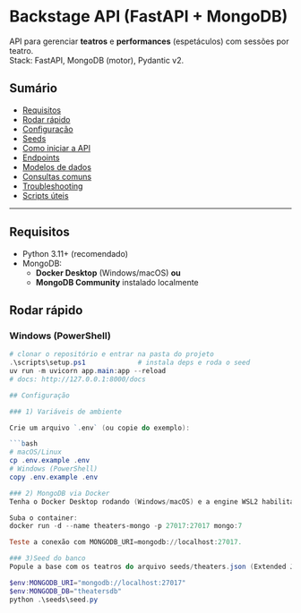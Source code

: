 # Backstage API (FastAPI + MongoDB)

API para gerenciar **teatros** e **performances** (espetáculos) com sessões por teatro.  
Stack: FastAPI, MongoDB (motor), Pydantic v2.

## Sumário
- [Requisitos](#requisitos)
- [Rodar rápido](#rodar-rápido)
- [Configuração](#configuração)
- [Seeds](#seeds)
- [Como iniciar a API](#como-iniciar-a-api)
- [Endpoints](#endpoints)
- [Modelos de dados](#modelos-de-dados)
- [Consultas comuns](#consultas-comuns)
- [Troubleshooting](#troubleshooting)
- [Scripts úteis](#scripts-úteis)

---

## Requisitos
- Python 3.11+ (recomendado)
- MongoDB:
  - **Docker Desktop** (Windows/macOS) **ou**
  - **MongoDB Community** instalado localmente

## Rodar rápido

### Windows (PowerShell)
```powershell
# clonar o repositório e entrar na pasta do projeto
.\scripts\setup.ps1             # instala deps e roda o seed
uv run -m uvicorn app.main:app --reload
# docs: http://127.0.0.1:8000/docs

## Configuração

### 1) Variáveis de ambiente

Crie um arquivo `.env` (ou copie do exemplo):

```bash
# macOS/Linux
cp .env.example .env
# Windows (PowerShell)
copy .env.example .env

### 2) MongoDB via Docker
Tenha o Docker Desktop rodando (Windows/macOS) e a engine WSL2 habilitada no Windows.

Suba o container:
docker run -d --name theaters-mongo -p 27017:27017 mongo:7

Teste a conexão com MONGODB_URI=mongodb://localhost:27017.

### 3)Seed do banco
Popule a base com os teatros do arquivo seeds/theaters.json (Extended JSON).

$env:MONGODB_URI="mongodb://localhost:27017"
$env:MONGODB_DB="theatersdb"
python .\seeds\seed.py